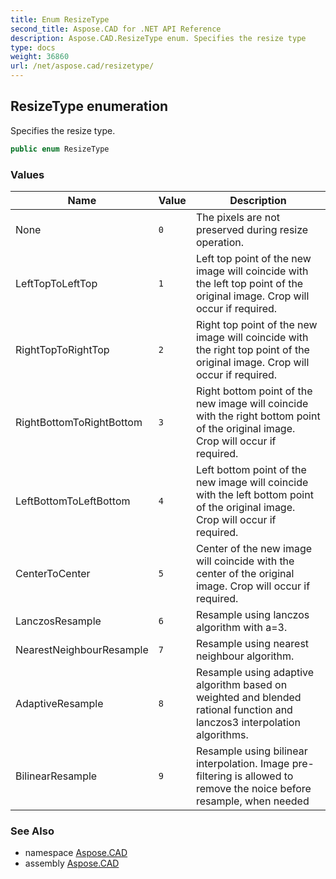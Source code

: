 ```yaml
---
title: Enum ResizeType
second_title: Aspose.CAD for .NET API Reference
description: Aspose.CAD.ResizeType enum. Specifies the resize type
type: docs
weight: 36860
url: /net/aspose.cad/resizetype/
---
```

## ResizeType enumeration

Specifies the resize type.

```csharp
public enum ResizeType
```

### Values

| Name | Value | Description |
| --- | --- | --- |
| None | `0` | The pixels are not preserved during resize operation. |
| LeftTopToLeftTop | `1` | Left top point of the new image will coincide with the left top point of the original image. Crop will occur if required. |
| RightTopToRightTop | `2` | Right top point of the new image will coincide with the right top point of the original image. Crop will occur if required. |
| RightBottomToRightBottom | `3` | Right bottom point of the new image will coincide with the right bottom point of the original image. Crop will occur if required. |
| LeftBottomToLeftBottom | `4` | Left bottom point of the new image will coincide with the left bottom point of the original image. Crop will occur if required. |
| CenterToCenter | `5` | Center of the new image will coincide with the center of the original image. Crop will occur if required. |
| LanczosResample | `6` | Resample using lanczos algorithm with a=3. |
| NearestNeighbourResample | `7` | Resample using nearest neighbour algorithm. |
| AdaptiveResample | `8` | Resample using adaptive algorithm based on weighted and blended rational function and lanczos3 interpolation algorithms. |
| BilinearResample | `9` | Resample using bilinear interpolation. Image pre-filtering is allowed to remove the noice before resample, when needed |

### See Also

* namespace [Aspose.CAD](../../aspose.cad/)
* assembly [Aspose.CAD](../../)


